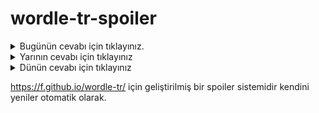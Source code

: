 # wordle-tr-spoiler

<details>
  <summary>Bugünün cevabı için tıklayınız.</summary>
  <br>
    <b> azılı </b>
</details>

<details>
  <summary>Yarının cevabı için tıklayınız</summary>
  <br>
   <b> kıtır </b>
</details>

<details>
  <summary>Dünün cevabı için tıklayınız </summary>
  <br>
  <b> kahır </b>
</details>

https://f.github.io/wordle-tr/ için geliştirilmiş bir spoiler sistemidir kendini yeniler otomatik olarak.

